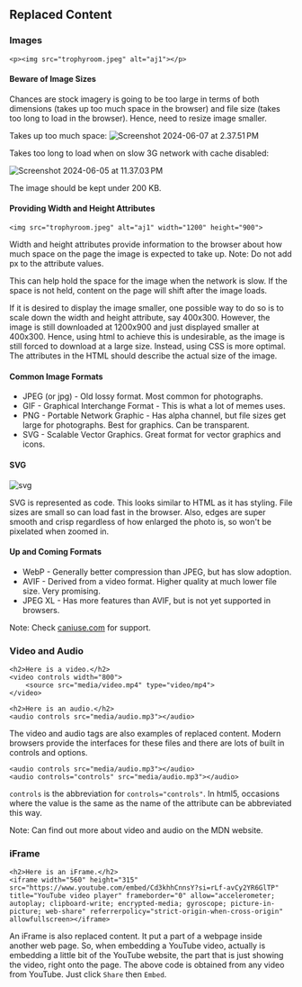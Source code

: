 ## Replaced Content

### Images
```html!
<p><img src="trophyroom.jpeg" alt="aj1"></p>
```

#### Beware of Image Sizes
Chances are stock imagery is going to be too large in terms of both dimensions (takes up too much space in the browser) and file size (takes too long to load in the browser). Hence, need to resize image smaller.

Takes up too much space:
![Screenshot 2024-06-07 at 2.37.51 PM](https://hackmd.io/_uploads/HJm-Rx-S0.jpg)

Takes too long to load when on slow 3G network with cache disabled:

![Screenshot 2024-06-05 at 11.37.03 PM](https://hackmd.io/_uploads/BJRKoAR4C.png)

The image should be kept under 200 KB.

#### Providing Width and Height Attributes
```html!
<img src="trophyroom.jpeg" alt="aj1" width="1200" height="900">
```
Width and height attributes provide information to the browser about how much space on the page the image is expected to take up. Note: Do not add px to the attribute values.

This can help hold the space for the image when the network is slow. If the space is not held, content on the page will shift after the image loads.

If it is desired to display the image smaller, one possible way to do so is to scale down the width and height attribute, say 400x300. However, the image is still downloaded at 1200x900 and just displayed smaller at 400x300. Hence, using html to achieve this is undesirable, as the image is still forced to download at a large size. Instead, using CSS is more optimal. The attributes in the HTML should describe the actual size of the image.

#### Common Image Formats
* JPEG (or jpg) - Old lossy format. Most common for photographs.
* GIF - Graphical Interchange Format - This is what a lot of memes uses.
* PNG - Portable Network Graphic - Has alpha channel, but file sizes get large for photographs. Best for graphics. Can be transparent.
* SVG - Scalable Vector Graphics. Great format for vector graphics and icons.

#### SVG
![svg](https://hackmd.io/_uploads/rJwByler0.jpg)

SVG is represented as code. This looks similar to HTML as it has styling. File sizes are small so can load fast in the browser. Also, edges are super smooth and crisp regardless of how enlarged the photo is, so won't be pixelated when zoomed in.

#### Up and Coming Formats
* WebP - Generally better compression than JPEG, but has slow adoption.
* AVIF - Derived from a video format. Higher quality at much lower file size. Very promising.
* JPEG XL - Has more features than AVIF, but is not yet supported in browsers.

Note: Check [caniuse.com](https://caniuse.com) for support.

### Video and Audio
```html!
<h2>Here is a video.</h2>
<video controls width="800">
    <source src="media/video.mp4" type="video/mp4">
</video>

<h2>Here is an audio.</h2>
<audio controls src="media/audio.mp3"></audio>
```
The video and audio tags are also examples of replaced content. Modern browsers provide the interfaces for these files and there are lots of built in controls and options.

```html!
<audio controls src="media/audio.mp3"></audio>
<audio controls="controls" src="media/audio.mp3"></audio>
```
`controls` is the abbreviation for `controls="controls"`. In html5, occasions where the value is the same as the name of the attribute can be abbreviated this way.

Note: Can find out more about video and audio on the MDN website.

### iFrame
```html!
<h2>Here is an iFrame.</h2>
<iframe width="560" height="315" src="https://www.youtube.com/embed/Cd3khhCnnsY?si=rLf-avCy2YR6GlTP" title="YouTube video player" frameborder="0" allow="accelerometer; autoplay; clipboard-write; encrypted-media; gyroscope; picture-in-picture; web-share" referrerpolicy="strict-origin-when-cross-origin" allowfullscreen></iframe>
```
An iFrame is also replaced content. It put a part of a webpage inside another web page. So, when embedding a YouTube video, actually is embedding a little bit of the YouTube website, the part that is just showing the video, right onto the page. The above code is obtained from any video from YouTube. Just click `Share` then `Embed`.
